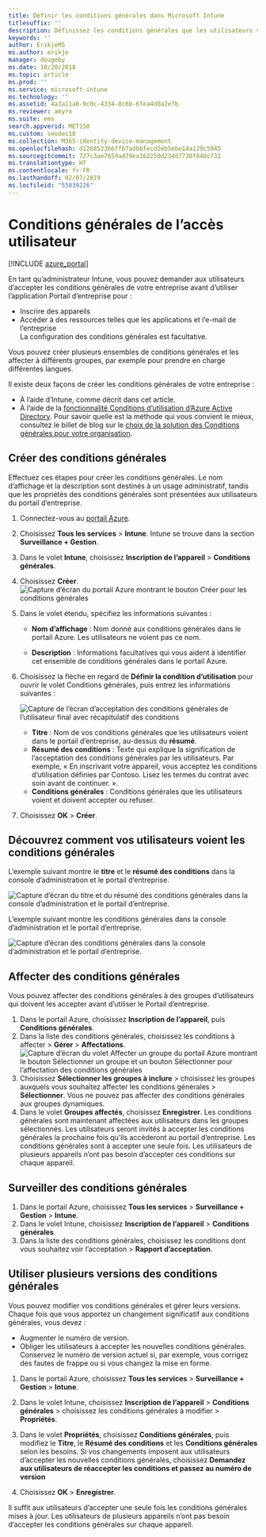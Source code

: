 ```yaml
---
title: Définir les conditions générales dans Microsoft Intune
titlesuffix: ''
description: Définissez les conditions générales que les utilisateurs voient dans le Portail d’entreprise pour Intune.
keywords: ''
author: ErikjeMS
ms.author: erikje
manager: dougeby
ms.date: 10/20/2018
ms.topic: article
ms.prod: ''
ms.service: microsoft-intune
ms.technology: ''
ms.assetid: 4a3a11a8-9c0c-4334-8c6b-6fea4d0a2efb
ms.reviewer: amyro
ms.suite: ems
search.appverid: MET150
ms.custom: seodec18
ms.collection: M365-identity-device-management
ms.openlocfilehash: d126852366ff67adbbfecd2eb5ebe14a129c5945
ms.sourcegitcommit: 727c3ae7659ad79ea162250d234d7730f840c731
ms.translationtype: HT
ms.contentlocale: fr-FR
ms.lasthandoff: 02/07/2019
ms.locfileid: "55839226"
---
```

# <a name="terms-and-conditions-for-user-access"></a>Conditions générales de l’accès utilisateur

[!INCLUDE [azure_portal](./includes/azure_portal.md)]

En tant qu’administrateur Intune, vous pouvez demander aux utilisateurs d’accepter les conditions générales de votre entreprise avant d’utiliser l’application Portail d’entreprise pour :
- Inscrire des appareils
- Accéder à des ressources telles que les applications et l’e-mail de l’entreprise    
La configuration des conditions générales est facultative.

Vous pouvez créer plusieurs ensembles de conditions générales et les affecter à différents groupes, par exemple pour prendre en charge différentes langues.

Il existe deux façons de créer les conditions générales de votre entreprise :
- À l’aide d’Intune, comme décrit dans cet article.
- À l’aide de la [fonctionnalité Conditions d’utilisation d’Azure Active Directory](https://docs.microsoft.com/azure/active-directory/governance/active-directory-tou). Pour savoir quelle est la méthode qui vous convient le mieux, consultez le billet de blog sur le [choix de la solution des Conditions générales pour votre organisation](https://go.microsoft.com/fwlink/?linkid=2010506&clcid=0x409). 

## <a name="create-terms-and-conditions"></a>Créer des conditions générales
Effectuez ces étapes pour créer les conditions générales. Le nom d’affichage et la description sont destinés à un usage administratif, tandis que les propriétés des conditions générales sont présentées aux utilisateurs du portail d’entreprise.

1. Connectez-vous au [portail Azure](https://portal.azure.com).
2. Choisissez **Tous les services** > **Intune**. Intune se trouve dans la section **Surveillance + Gestion**.
3. Dans le volet **Intune**, choisissez **Inscription de l’appareil** > **Conditions générales**.
2. Choisissez **Créer**.
![Capture d’écran du portail Azure montrant le bouton Créer pour les conditions générales](media/terms-create-terms.png)
3. Dans le volet étendu, spécifiez les informations suivantes :

   - **Nom d’affichage** : Nom donné aux conditions générales dans le portail Azure. Les utilisateurs ne voient pas ce nom.

   - **Description** : Informations facultatives qui vous aident à identifier cet ensemble de conditions générales dans le portail Azure.

4. Choisissez la flèche en regard de **Définir la condition d’utilisation** pour ouvrir le volet Conditions générales, puis entrez les informations suivantes :

   ![Capture de l’écran d’acceptation des conditions générales de l’utilisateur final avec récapitulatif des conditions](./media/terms-summary-create.png)

   - **Titre** : Nom de vos conditions générales que les utilisateurs voient dans le portail d’entreprise, au-dessus du **résumé**.
   - **Résumé des conditions** : Texte qui explique la signification de l’acceptation des conditions générales par les utilisateurs. Par exemple, « En inscrivant votre appareil, vous acceptez les conditions d’utilisation définies par Contoso. Lisez les termes du contrat avec soin avant de continuer. ».
   - **Conditions générales** : Conditions générales que les utilisateurs voient et doivent accepter ou refuser.

5. Choisissez **OK** > **Créer**.

## <a name="see-how-terms-are-displayed-to-your-users"></a>Découvrez comment vos utilisateurs voient les conditions générales
L’exemple suivant montre le **titre** et le **résumé des conditions** dans la console d’administration et le portail d’entreprise.

![Capture d’écran du titre et du résumé des conditions générales dans la console d’administration et le portail d’entreprise.](./media/terms-summary-terms.png)

L’exemple suivant montre les conditions générales dans la console d’administration et le portail d’entreprise.

![Capture d’écran des conditions générales dans la console d’administration et le portail d’entreprise.](./media/terms-properties-terms.png)

## <a name="assign-terms-and-conditions"></a>Affecter des conditions générales

Vous pouvez affecter des conditions générales à des groupes d’utilisateurs qui doivent les accepter avant d’utiliser le Portail d’entreprise.

1. Dans le portail Azure, choisissez **Inscription de l’appareil**, puis **Conditions générales**.
2. Dans la liste des conditions générales, choisissez les conditions à affecter > **Gérer** > **Affectations**.
![Capture d’écran du volet Affecter un groupe du portail Azure montrant le bouton Sélectionner un groupe et un bouton Sélectionner pour l’affectation des conditions générales](media/terms-assign-groups.png)
3. Choisissez **Sélectionner les groupes à inclure** > choisissez les groupes auxquels vous souhaitez affecter les conditions générales > **Sélectionner**. Vous ne pouvez pas affecter des conditions générales aux groupes dynamiques.
4. Dans le volet **Groupes affectés**, choisissez **Enregistrer**.  Les conditions générales sont maintenant affectées aux utilisateurs dans les groupes sélectionnés. Les utilisateurs seront invités à accepter les conditions générales la prochaine fois qu’ils accèderont au portail d’entreprise. Les conditions générales sont à accepter une seule fois. Les utilisateurs de plusieurs appareils n’ont pas besoin d’accepter ces conditions sur chaque appareil.


## <a name="monitor-terms-and-conditions"></a>Surveiller des conditions générales

1. Dans le portail Azure, choisissez **Tous les services** > **Surveillance + Gestion** > **Intune**. 
1. Dans le volet Intune, choisissez **Inscription de l’appareil** > **Conditions générales**.
2. Dans la liste des conditions générales, choisissez les conditions dont vous souhaitez voir l’acceptation > **Rapport d’acceptation**.

## <a name="work-with-multiple-versions-of-terms-and-conditions"></a>Utiliser plusieurs versions des conditions générales
Vous pouvez modifier vos conditions générales et gérer leurs versions. Chaque fois que vous apportez un changement significatif aux conditions générales, vous devez :
- Augmenter le numéro de version.
- Obliger les utilisateurs à accepter les nouvelles conditions générales. Conservez le numéro de version actuel si, par exemple, vous corrigez des fautes de frappe ou si vous changez la mise en forme.

1. Dans le portail Azure, choisissez **Tous les services** > **Surveillance + Gestion** > **Intune**.

2. Dans le volet Intune, choisissez **Inscription de l’appareil** > **Conditions générales** > choisissez les conditions générales à modifier > **Propriétés**.

4. Dans le volet **Propriétés**, choisissez **Conditions générales**, puis modifiez le **Titre**, le **Résumé des conditions** et les **Conditions générales** selon les besoins. Si vos changements imposent aux utilisateurs d’accepter les nouvelles conditions générales, choisissez **Demandez aux utilisateurs de réaccepter les conditions et passez au numéro de version**

4.  Choisissez **OK** > **Enregistrer**.

Il suffit aux utilisateurs d’accepter une seule fois les conditions générales mises à jour. Les utilisateurs de plusieurs appareils n’ont pas besoin d’accepter les conditions générales sur chaque appareil.
